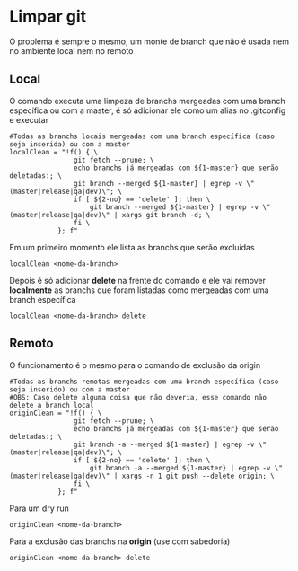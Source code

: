 # Limpar git

O problema é sempre o mesmo, um monte de branch que não é usada nem no ambiente local nem no remoto

## Local

O comando executa uma limpeza de branchs mergeadas com uma branch específica ou com a master, é só adicionar ele como um alias no .gitconfig e executar

	#Todas as branchs locais mergeadas com uma branch específica (caso seja inserida) ou com a master
	localClean = "!f() { \
					git fetch --prune; \
					echo branchs já mergeadas com ${1-master} que serão deletadas:; \
					git branch --merged ${1-master} | egrep -v \"(master|release|qa|dev)\"; \
					if [ ${2-no} == 'delete' ]; then \
						git branch --merged ${1-master} | egrep -v \"(master|release|qa|dev)\" | xargs git branch -d; \
					fi \
				}; f"
	
Em um primeiro momento ele lista as branchs que serão excluidas

  	localClean <nome-da-branch>
        
Depois é só adicionar **delete** na frente do comando e ele vai remover **localmente** as branchs que foram listadas como mergeadas com uma branch específica

  	localClean <nome-da-branch> delete
  
  
  
  ## Remoto
        
O funcionamento é o mesmo para o comando de exclusão da origin

	#Todas as branchs remotas mergeadas com uma branch específica (caso seja inserido) ou com a master
	#OBS: Caso delete alguma coisa que não deveria, esse comando não delete a branch local
	originClean = "!f() { \
					git fetch --prune; \
					echo branchs já mergeadas com ${1-master} que serão deletadas:; \
					git branch -a --merged ${1-master} | egrep -v \"(master|release|qa|dev)\"; \
					if [ ${2-no} == 'delete' ]; then \
						git branch -a --merged ${1-master} | egrep -v \"(master|release|qa|dev)\" | xargs -n 1 git push --delete origin; \
					fi \
				}; f"

Para um dry run

  	originClean <nome-da-branch>
    
Para a exclusão das branchs na **origin** (use com sabedoria)

  	originClean <nome-da-branch> delete
        

        
        

